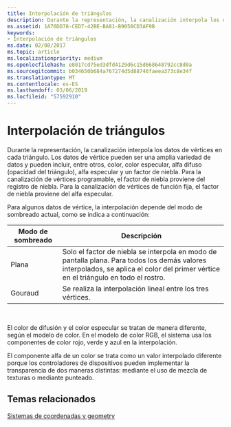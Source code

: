 ```yaml
---
title: Interpolación de triángulos
description: Durante la representación, la canalización interpola los datos de vértices en cada triángulo.
ms.assetid: 1A76DD78-CED7-42BE-BA81-B9050CD3AF9B
keywords:
- Interpolación de triángulos
ms.date: 02/08/2017
ms.topic: article
ms.localizationpriority: medium
ms.openlocfilehash: e8017cd75ed3dfd4129d6c15d668648792cc8d0a
ms.sourcegitcommit: b034650b684a767274d5d88746faeea373c8e34f
ms.translationtype: MT
ms.contentlocale: es-ES
ms.lasthandoff: 03/06/2019
ms.locfileid: "57592910"
---
```

# <a name="triangle-interpolation"></a>Interpolación de triángulos


Durante la representación, la canalización interpola los datos de vértices en cada triángulo. Los datos de vértice pueden ser una amplia variedad de datos y pueden incluir, entre otros, color, color especular, alfa difuso (opacidad del triángulo), alfa especular y un factor de niebla. Para la canalización de vértices programable, el factor de niebla proviene del registro de niebla. Para la canalización de vértices de función fija, el factor de niebla proviene del alfa especular.

Para algunos datos de vértice, la interpolación depende del modo de sombreado actual, como se indica a continuación:

| Modo de sombreado | Descripción                                                                                                                                                                 |
|--------------|-----------------------------------------------------------------------------------------------------------------------------------------------------------------------------|
| Plana         | Solo el factor de niebla se interpola en modo de pantalla plana. Para todos los demás valores interpolados, se aplica el color del primer vértice en el triángulo en todo el rostro. |
| Gouraud      | Se realiza la interpolación lineal entre los tres vértices.                                                                                                               |

 

El color de difusión y el color especular se tratan de manera diferente, según el modelo de color. En el modelo de color RGB, el sistema usa los componentes de color rojo, verde y azul en la interpolación.

El componente alfa de un color se trata como un valor interpolado diferente porque los controladores de dispositivos pueden implementar la transparencia de dos maneras distintas: mediante el uso de mezcla de texturas o mediante punteado.

## <a name="span-idrelated-topicsspanrelated-topics"></a><span id="related-topics"></span>Temas relacionados


[Sistemas de coordenadas y geometry](coordinate-systems-and-geometry.md)

 

 




